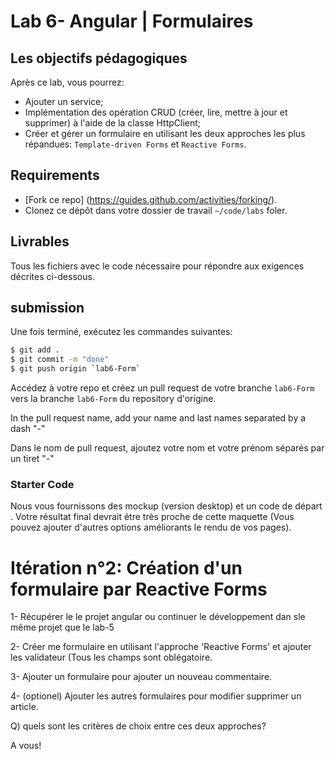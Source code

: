 # Lab 6- Angular | Formulaires

## Les objectifs pédagogiques
Après ce lab, vous pourrez:

- Ajouter un service;
- Implémentation des opération CRUD (créer, lire, mettre à jour et supprimer) à l'aide de la classe HttpClient; 
- Créer et gérer un formulaire en utilisant les deux approches les plus répandues: `Template-driven Forms` et `Reactive Forms`.

## Requirements

- [Fork ce repo] (https://guides.github.com/activities/forking/).
- Clonez ce dépôt dans votre dossier de travail `~/code/labs` foler.

## Livrables
Tous les fichiers avec le code nécessaire pour répondre aux exigences décrites ci-dessous.

## submission

Une fois terminé, exécutez les commandes suivantes:

```bash
$ git add .
$ git commit -m "done"
$ git push origin `lab6-Form`
```
Accédez à votre repo et créez un pull request  de votre branche `lab6-Form`  vers la branche `lab6-Form`  du repository d'origine.

In the pull request name, add your name and last names separated by a dash "-"


Dans le nom de pull request, ajoutez votre nom et votre prénom séparés par un tiret "-"


### Starter Code
Nous vous fournissons des mockup (version desktop) et un code de départ . Votre résultat final devrait être très proche de cette maquette (Vous pouvez ajouter d'autres options améliorants le rendu de vos pages).

# Itération n°2: Création d'un formulaire par Reactive Forms
1- Récupérer le  le projet angular ou continuer le développement dan sle même projet que le lab-5

2- Créer me formulaire en utilisant l'approche 'Reactive Forms' et ajouter les validateur (Tous les champs sont oblégatoire.

3- Ajouter un formulaire pour ajouter un nouveau commentaire.

4- (optionel) Ajouter les autres formulaires pour modifier supprimer un article.

Q) quels sont les critères de choix entre ces deux approches? 


A vous!

